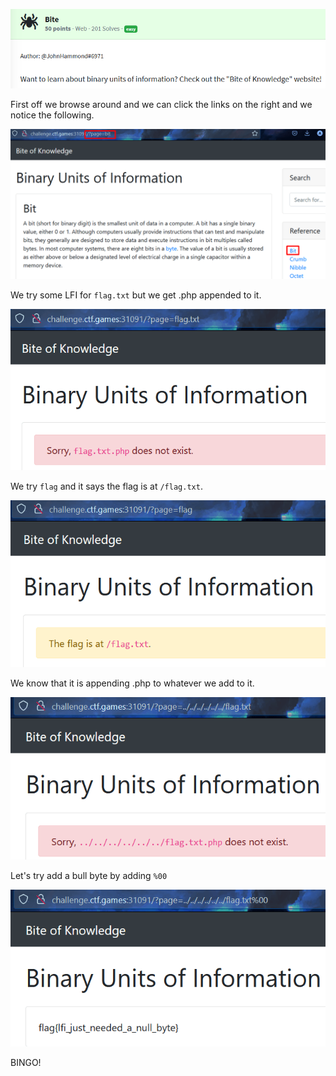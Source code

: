 ![[Bite]](https://github.com/geoffchisnall/CTF-Writeups/blob/main/HacktivityCon/2021/pregame/images/Bite/bite.png)

First off we browse around and we can click the links on the right and we notice the following.

![[Bite]](https://github.com/geoffchisnall/CTF-Writeups/blob/main/HacktivityCon/2021/pregame/images/Bite/lfi_1.png)

We try some LFI for `flag.txt` but we get .php appended to it.

![[Bite]](https://github.com/geoffchisnall/CTF-Writeups/blob/main/HacktivityCon/2021/pregame/images/Bite/lfi_2.png)

We try `flag` and it says the flag is at `/flag.txt`.

![[Bite]](https://github.com/geoffchisnall/CTF-Writeups/blob/main/HacktivityCon/2021/pregame/images/Bite/lfi_3.png)

We know that it is appending .php to whatever we add to it.

![[Bite]](https://github.com/geoffchisnall/CTF-Writeups/blob/main/HacktivityCon/2021/pregame/images/Bite/lfi_4.png)

Let's try add a bull byte by adding `%00`

![[Bite]](https://github.com/geoffchisnall/CTF-Writeups/blob/main/HacktivityCon/2021/pregame/images/Bite/lfi_flag.png)

BINGO!
